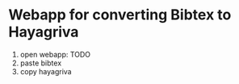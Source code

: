 # Webapp for converting Bibtex to Hayagriva

1. open webapp: TODO
2. paste bibtex
3. copy hayagriva
